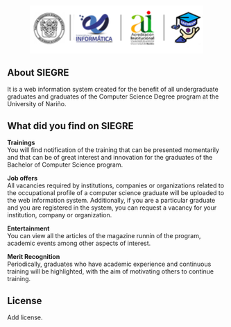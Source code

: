 <p align="center"><a href="#" target="_blank"><img src="https://raw.githubusercontent.com/jhvenegas97/backendSiegre/main/public/images/logo-header.png" width="400"></a></p>

## About SIEGRE

It is a web information system created for the benefit of all undergraduate graduates and graduates of the Computer Science Degree program at the University of Nariño.

## What did you find on SIEGRE

<strong>Trainings</strong>
<br>
You will find notification of the training that can be presented momentarily and that can be of great interest and innovation for the graduates of the Bachelor of Computer Science program.

<strong>Job offers</strong>
<br>
All vacancies required by institutions, companies or organizations related to the occupational profile of a computer science graduate will be uploaded to the web information system. Additionally, if you are a particular graduate and you are registered in the system, you can request a vacancy for your institution, company or organization.

<strong>Entertainment</strong>
<br>
You can view all the articles of the magazine runnin of the program, academic events among other aspects of interest.

<strong>Merit Recognition</strong>
<br>
Periodically, graduates who have academic experience and continuous training will be highlighted, with the aim of motivating others to continue training.

## License

Add license.
